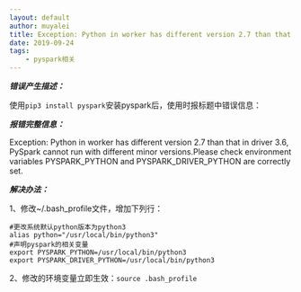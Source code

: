 ```yaml
---
layout: default
author: muyalei 
title: Exception: Python in worker has different version 2.7 than that in driver 3.6, ...
date: 2019-09-24
tags:
    - pyspark相关
---
```



***错误产生描述：***

使用`pip3 install pyspark`安装pyspark后，使用时报标题中错误信息：

***报错完整信息：*** 

Exception: Python in worker has different version 2.7 than that in driver 3.6, PySpark cannot run with different minor versions.Please check environment variables PYSPARK_PYTHON and PYSPARK_DRIVER_PYTHON are correctly set.

***解决办法：***

1、修改~/.bash_profile文件，增加下列行：
```
#更改系统默认python版本为python3
alias python="/usr/local/bin/python3"
#声明pyspark的相关变量
export PYSPARK_PYTHON=/usr/local/bin/python3
export PYSPARK_DRIVER_PYTHON=/usr/local/bin/python3
```

2、修改的环境变量立即生效：`source .bash_profile`











